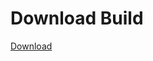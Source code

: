 # Download Build
[Download](https://github.com/Carmelosmexy1/Zoid-Updated/releases/tag/Download)
          



























